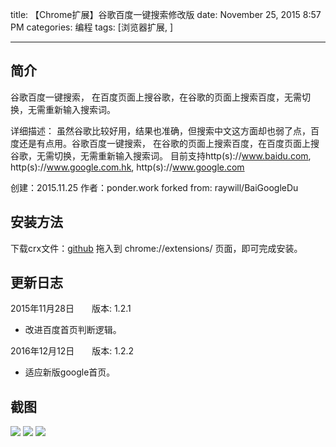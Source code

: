 title: 【Chrome扩展】谷歌百度一键搜索修改版
date: November 25, 2015 8:57 PM
categories: 编程
tags: [浏览器扩展, ]

---

## 简介

谷歌百度一键搜索， 在百度页面上搜谷歌，在谷歌的页面上搜索百度，无需切换，无需重新输入搜索词。

详细描述：
虽然谷歌比较好用，结果也准确，但搜索中文这方面却也弱了点，百度还是有点用。谷歌百度一键搜索， 在谷歌的页面上搜索百度，在百度页面上搜谷歌，无需切换，无需重新输入搜索词。
目前支持http(s)://www.baidu.com, http(s)://www.google.com.hk, http(s)://www.google.com

创建：2015.11.25
作者：ponder.work
forked from: raywill/BaiGoogleDu

<!--more-->

## 安装方法

下载crx文件：[github](https://github.com/ruanimal/BaiGoogleDu/releases)
拖入到 chrome://extensions/ 页面，即可完成安装。

## 更新日志
2015年11月28日　　版本: 1.2.1
- 改进百度首页判断逻辑。

2016年12月12日　　版本: 1.2.2
- 适应新版google首页。

## 截图
![](https://image.ponder.work/mweb/2020-04-30-15882559454860.png)
![](https://image.ponder.work/mweb/2020-04-30-15882559641017.png)
![](https://image.ponder.work/mweb/2020-04-30-15882559823254.png)
